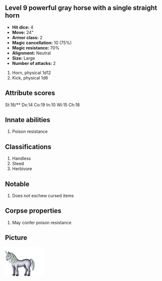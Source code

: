 ## Level 9 powerful gray horse with a single straight horn

- **Hit dice:** 4
- **Move:** 24"
- **Armor class:** 2
- **Magic cancellation:** 10 (75%)
- **Magic resistance:** 70%
- **Alignment:** Neutral
- **Size:** Large
- **Number of attacks:** 2
1. Horn, physical 1d12
2. Kick, physical 1d6

## Attribute scores

St:18/** Dx:14 Co:19 In:10 Wi:15 Ch:18

## Innate abilities

1. Poison resistance

## Classifications

1. Handless
2. Steed
3. Herbivore

## Notable

1. Does not eschew cursed items

## Corpse properties

1. May confer poison resistance

## Picture

![Gray unicorn](https://github.com/hyvanmielenpelit/GnollHackTileSet/blob/main/Monsters/gray_unicorn/gray_unicorn.png)
